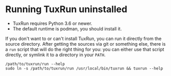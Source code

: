 # Running TuxRun uninstalled

- TuxRun requires Python 3.6 or newer.
- The default runtime is podman, you should install it.

If you don't want to or can't install TuxRun, you can run it directly from the
source directory. After getting the sources via git or something else, there is
a `run` script that will do the right thing for you: you can either use that
script directly, or symlink it to a directory in your `PATH`.

```shell
/path/to/tuxrun/run --help
sudo ln -s /path/to/tuxrun/run /usr/local/bin/tuxrun && tuxrun --help
```
